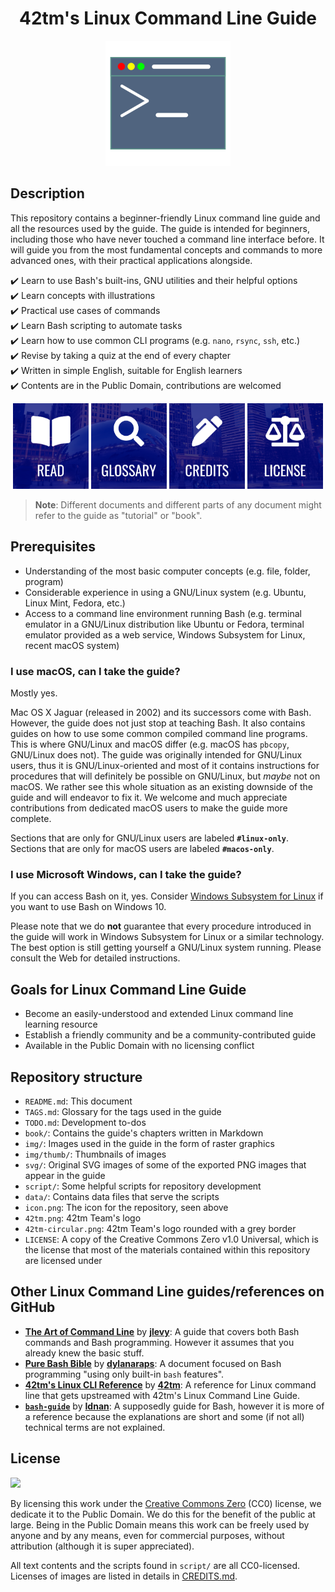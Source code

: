 <h1 align="center">42tm's Linux Command Line Guide</h1>

<p align="center">
    <img src="icon.png" width="200" height="200">
</p>

Description
-----------

This repository contains a beginner-friendly Linux command line guide and all
the resources used by the guide. The guide is intended for beginners, including
those who have never touched a command line interface before. It will guide you
from the most fundamental concepts and commands to more advanced ones, with
their practical applications alongside.

:heavy_check_mark: Learn to use Bash's built-ins, GNU utilities and their
helpful options  
:heavy_check_mark: Learn concepts with illustrations  
:heavy_check_mark: Practical use cases of commands  
:heavy_check_mark: Learn Bash scripting to automate tasks  
:heavy_check_mark: Learn how to use common CLI programs (e.g. `nano`, `rsync`, `ssh`, etc.)  
:heavy_check_mark: Revise by taking a quiz at the end of every chapter  
:heavy_check_mark: Written in simple English, suitable for English learners  
:heavy_check_mark: Contents are in the Public Domain, contributions are welcomed

<p align="center">
    <a href="book/\_preamble.md"><img src="img/readme/read-btn.png" width="24%" /></a>
    <a href="book/GLOSSARY.md"><img src="img/readme/glossary-btn.png" width="24%" /></a>
    <a href="CREDITS.md"><img src="img/readme/credits-btn.png" width="24%" /></a>
    <a href="LICENSE"><img src="img/readme/license-btn.png" width="24%" /></a>
</p>

> **Note**: Different documents and different parts of any document might refer
to the guide as "tutorial" or "book".

Prerequisites
-------------

- Understanding of the most basic computer concepts (e.g. file, folder, program)
- Considerable experience in using a GNU/Linux system (e.g. Ubuntu, Linux Mint,
Fedora, etc.)
- Access to a command line environment running Bash (e.g. terminal emulator in
a GNU/Linux distribution like Ubuntu or Fedora, terminal emulator provided as a
web service, Windows Subsystem for Linux, recent macOS system)

### I use macOS, can I take the guide?

Mostly yes.

Mac OS X Jaguar (released in 2002) and its successors come with Bash. However,
the guide does not just stop at teaching Bash. It also contains guides on how to
use some common compiled command line programs. This is where GNU/Linux and
macOS differ (e.g. macOS has `pbcopy`, GNU/Linux does not). The guide was
originally intended for GNU/Linux users, thus it is GNU/Linux-oriented and most
of it contains instructions for procedures that will definitely be possible on
GNU/Linux, but _maybe_ not on macOS. We rather see this whole situation as an
existing downside of the guide and will endeavor to fix it. We welcome and much
appreciate contributions from dedicated macOS users to make the guide more
complete.

Sections that are only for GNU/Linux users are labeled **`#linux-only`**.
Sections that are only for macOS users are labeled **`#macos-only`**.

### I use Microsoft Windows, can I take the guide?

If you can access Bash on it, yes. Consider [Windows Subsystem for
Linux](https://en.wikipedia.org/wiki/Windows_Subsystem_for_Linux) if you want to
use Bash on Windows 10.

Please note that we do **not** guarantee that every procedure introduced in the
guide will work in Windows Subsystem for Linux or a similar technology. The best
option is still getting yourself a GNU/Linux system running. Please consult the
Web for detailed instructions.

Goals for Linux Command Line Guide
----------------------------------

- Become an easily-understood and extended Linux command line learning resource
- Establish a friendly community and be a community-contributed guide
- Available in the Public Domain with no licensing conflict

Repository structure
--------------------

- `README.md`: This document
- `TAGS.md`: Glossary for the tags used in the guide
- `TODO.md`: Development to-dos
- `book/`: Contains the guide's chapters written in Markdown
- `img/`: Images used in the guide in the form of raster graphics
- `img/thumb/`: Thumbnails of images
- `svg/`: Original SVG images of some of the exported PNG images that appear in
the guide
- `script/`: Some helpful scripts for repository development
- `data/`: Contains data files that serve the scripts
- `icon.png`: The icon for the repository, seen above
- `42tm.png`: 42tm Team's logo
- `42tm-circular.png`: 42tm Team's logo rounded with a grey border
- `LICENSE`: A copy of the Creative Commons Zero v1.0 Universal, which is the
license that most of the materials contained within this repository are licensed
under

Other Linux Command Line guides/references on GitHub
----------------------------------------------------

- [**The Art of Command Line**][rr1] by [**jlevy**][rra1]: A guide that covers
both Bash commands and Bash programming. However it assumes that you already
knew the basic stuff.
- [**Pure Bash Bible**][rr2] by [**dylanaraps**][rra2]: A document focused on
Bash programming "using only built-in `bash` features".
- [**42tm's Linux CLI Reference**][rr3] by [**42tm**][rra3]: A reference for
Linux command line that gets upstreamed with 42tm's Linux Command Line Guide.
- [**`bash-guide`**][rr4] by [**Idnan**][rra4]: A supposedly guide for Bash,
however it is more of a reference because the explanations are short and some
(if not all) technical terms are not explained.

[rr1]: https://github.com/jlevy/the-art-of-command-line
[rra1]: https://github.com/jlevy
[rr2]: https://github.com/dylanaraps/pure-bash-bible
[rra2]: https://github.com/dylanaraps
[rr3]: https://github.com/42tm/linux-cli-ref
[rra3]: https://github.com/42tm
[rr4]: https://github.com/Idnan/bash-guide
[rra4]: https://github.com/Idnan

License
-------

![](https://mirrors.creativecommons.org/presskit/buttons/88x31/svg/cc-zero.svg)

By licensing this work under the [Creative Commons Zero](LICENSE) (CC0) license,
we dedicate it to the Public Domain. We do this for the benefit of the public at
large. Being in the Public Domain means this work can be freely used by anyone
and by any means, even for commercial purposes, without attribution (although it
is super appreciated).

All text contents and the scripts found in `script/` are all CC0-licensed.
Licenses of images are listed in details in [CREDITS.md](CREDITS.md).

